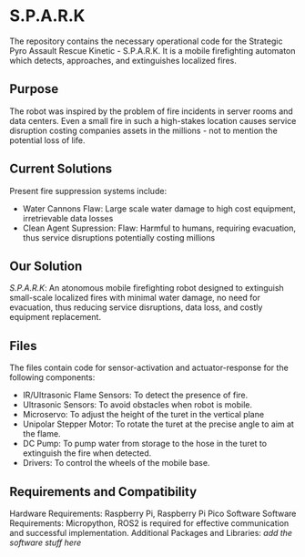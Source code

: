 # S.P.A.R.K

The repository contains the necessary operational code for the Strategic Pyro Assault Rescue Kinetic - S.P.A.R.K.
It is a mobile firefighting automaton which detects, approaches, and extinguishes localized fires.


## Purpose
The robot was inspired by the problem of fire incidents in server rooms and data centers. Even a small fire in such a high-stakes location causes service disruption costing companies assets in the millions - not to mention the potential loss of life.

## Current Solutions
Present fire suppression systems include:
- Water Cannons
  Flaw: Large scale water damage to high cost equipment, irretrievable data losses
-  Clean Agent Supression:
  Flaw: Harmful to humans, requiring evacuation, thus service disruptions potentially costing millions

## Our Solution
*S.P.A.R.K*: An atonomous mobile firefighting robot designed to extinguish small-scale localized fires with minimal water damage, no need for evacuation, thus reducing service disruptions, data loss, and costly equipment replacement.

## Files
The files contain code for sensor-activation and actuator-response for the following components:
- IR/Ultrasonic Flame Sensors: To detect the presence of fire.
- Ultrasonic Sensors: To avoid obstacles when robot is mobile.
- Microservo: To adjust the height of the turet in the vertical plane
- Unipolar Stepper Motor: To rotate the turet at the precise angle to aim at the flame.
- DC Pump: To pump water from storage to the hose in the turet to extinguish the fire when detected.
- Drivers: To control the wheels of the mobile base.

## Requirements and Compatibility
Hardware Requirements: Raspberry Pi, Raspberry Pi Pico
Software Software Requirements: Micropython, ROS2 is required for effective communication and successful implementation.
Additional Packages and Libraries: *add the software stuff here*
